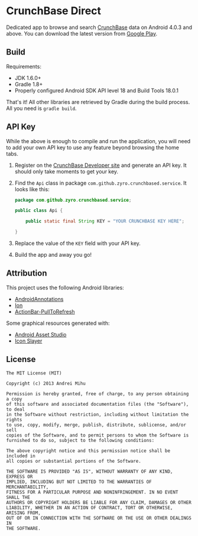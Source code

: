 # CrunchBase Direct

Dedicated app to browse and search [CrunchBase](http://www.crunchbase.com/) data on Android 4.0.3 and above. You can download the latest version from [Google Play](https://play.google.com/store/apps/details?id=com.github.zyro.crunchbased).

## Build

Requirements:
* JDK 1.6.0+
* Gradle 1.8+
* Properly configured Android SDK API level 18 and Build Tools 18.0.1

That's it! All other libraries are retrieved by Gradle during the build process. All you need is `gradle build`.

## API Key

While the above is enough to compile and run the application, you will need to add your own API key to use any feature beyond browsing the home tabs.

1. Register on the [CrunchBase Developer site](http://developer.crunchbase.com/) and generate an API key. It should only take moments to get your key.

2. Find the `Api` class in package `com.github.zyro.crunchbased.service`. It looks like this:

    ```java
    package com.github.zyro.crunchbased.service;

    public class Api {

        public static final String KEY = "YOUR CRUNCHBASE KEY HERE";

    }
    ```

3. Replace the value of the `KEY` field with your API key.

4. Build the app and away you go!

## Attribution

This project uses the following Android libraries:
* [AndroidAnnotations](https://github.com/excilys/androidannotations)
* [Ion](https://github.com/koush/ion)
* [ActionBar-PullToRefresh](https://github.com/chrisbanes/ActionBar-PullToRefresh)

Some graphical resources generated with:
* [Android Asset Studio](http://android-ui-utils.googlecode.com/hg/asset-studio/dist/index.html)
* [Icon Slayer](http://www.gieson.com/Library/projects/utilities/icon_slayer/)

## License

```
The MIT License (MIT)

Copyright (c) 2013 Andrei Mihu

Permission is hereby granted, free of charge, to any person obtaining a copy
of this software and associated documentation files (the "Software"), to deal
in the Software without restriction, including without limitation the rights
to use, copy, modify, merge, publish, distribute, sublicense, and/or sell
copies of the Software, and to permit persons to whom the Software is
furnished to do so, subject to the following conditions:

The above copyright notice and this permission notice shall be included in
all copies or substantial portions of the Software.

THE SOFTWARE IS PROVIDED "AS IS", WITHOUT WARRANTY OF ANY KIND, EXPRESS OR
IMPLIED, INCLUDING BUT NOT LIMITED TO THE WARRANTIES OF MERCHANTABILITY,
FITNESS FOR A PARTICULAR PURPOSE AND NONINFRINGEMENT. IN NO EVENT SHALL THE
AUTHORS OR COPYRIGHT HOLDERS BE LIABLE FOR ANY CLAIM, DAMAGES OR OTHER
LIABILITY, WHETHER IN AN ACTION OF CONTRACT, TORT OR OTHERWISE, ARISING FROM,
OUT OF OR IN CONNECTION WITH THE SOFTWARE OR THE USE OR OTHER DEALINGS IN
THE SOFTWARE.
```
